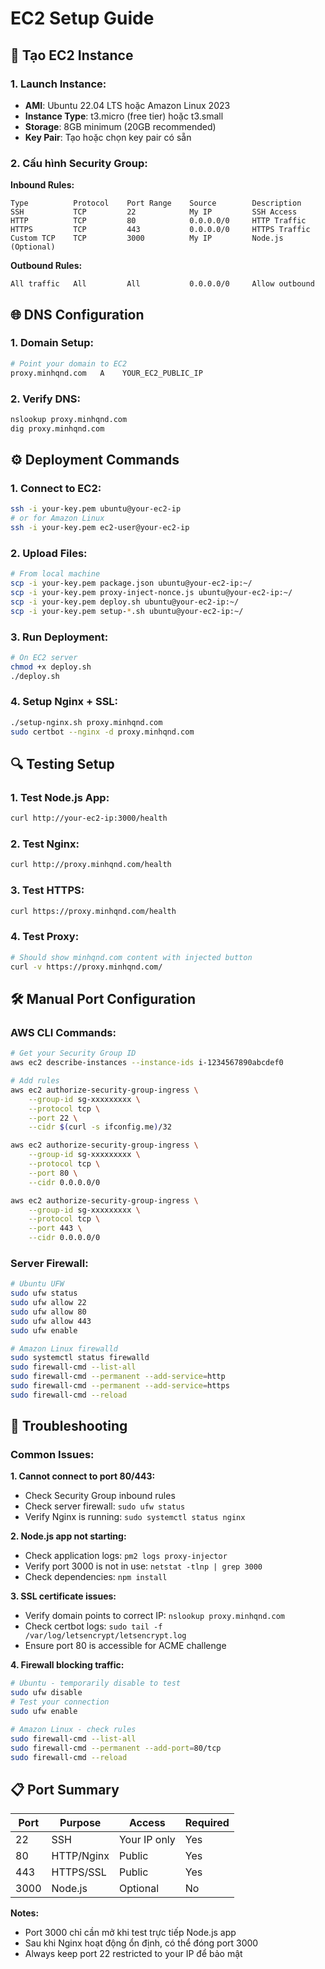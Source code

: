 # EC2 Setup Guide

## 🚀 **Tạo EC2 Instance**

### **1. Launch Instance:**
- **AMI**: Ubuntu 22.04 LTS hoặc Amazon Linux 2023
- **Instance Type**: t3.micro (free tier) hoặc t3.small
- **Storage**: 8GB minimum (20GB recommended)
- **Key Pair**: Tạo hoặc chọn key pair có sẵn

### **2. Cấu hình Security Group:**

**Inbound Rules:**
```
Type          Protocol    Port Range    Source        Description
SSH           TCP         22            My IP         SSH Access
HTTP          TCP         80            0.0.0.0/0     HTTP Traffic  
HTTPS         TCP         443           0.0.0.0/0     HTTPS Traffic
Custom TCP    TCP         3000          My IP         Node.js (Optional)
```

**Outbound Rules:**
```
All traffic   All         All           0.0.0.0/0     Allow outbound
```

## 🌐 **DNS Configuration**

### **1. Domain Setup:**
```bash
# Point your domain to EC2
proxy.minhqnd.com   A    YOUR_EC2_PUBLIC_IP
```

### **2. Verify DNS:**
```bash
nslookup proxy.minhqnd.com
dig proxy.minhqnd.com
```

## ⚙️ **Deployment Commands**

### **1. Connect to EC2:**
```bash
ssh -i your-key.pem ubuntu@your-ec2-ip
# or for Amazon Linux
ssh -i your-key.pem ec2-user@your-ec2-ip
```

### **2. Upload Files:**
```bash
# From local machine
scp -i your-key.pem package.json ubuntu@your-ec2-ip:~/
scp -i your-key.pem proxy-inject-nonce.js ubuntu@your-ec2-ip:~/
scp -i your-key.pem deploy.sh ubuntu@your-ec2-ip:~/
scp -i your-key.pem setup-*.sh ubuntu@your-ec2-ip:~/
```

### **3. Run Deployment:**
```bash
# On EC2 server
chmod +x deploy.sh
./deploy.sh
```

### **4. Setup Nginx + SSL:**
```bash
./setup-nginx.sh proxy.minhqnd.com
sudo certbot --nginx -d proxy.minhqnd.com
```

## 🔍 **Testing Setup**

### **1. Test Node.js App:**
```bash
curl http://your-ec2-ip:3000/health
```

### **2. Test Nginx:**
```bash
curl http://proxy.minhqnd.com/health
```

### **3. Test HTTPS:**
```bash
curl https://proxy.minhqnd.com/health
```

### **4. Test Proxy:**
```bash
# Should show minhqnd.com content with injected button
curl -v https://proxy.minhqnd.com/
```

## 🛠️ **Manual Port Configuration**

### **AWS CLI Commands:**
```bash
# Get your Security Group ID
aws ec2 describe-instances --instance-ids i-1234567890abcdef0

# Add rules
aws ec2 authorize-security-group-ingress \
    --group-id sg-xxxxxxxxx \
    --protocol tcp \
    --port 22 \
    --cidr $(curl -s ifconfig.me)/32

aws ec2 authorize-security-group-ingress \
    --group-id sg-xxxxxxxxx \
    --protocol tcp \
    --port 80 \
    --cidr 0.0.0.0/0

aws ec2 authorize-security-group-ingress \
    --group-id sg-xxxxxxxxx \
    --protocol tcp \
    --port 443 \
    --cidr 0.0.0.0/0
```

### **Server Firewall:**
```bash
# Ubuntu UFW
sudo ufw status
sudo ufw allow 22
sudo ufw allow 80  
sudo ufw allow 443
sudo ufw enable

# Amazon Linux firewalld
sudo systemctl status firewalld
sudo firewall-cmd --list-all
sudo firewall-cmd --permanent --add-service=http
sudo firewall-cmd --permanent --add-service=https
sudo firewall-cmd --reload
```

## 🚨 **Troubleshooting**

### **Common Issues:**

**1. Cannot connect to port 80/443:**
- Check Security Group inbound rules
- Check server firewall: `sudo ufw status`
- Verify Nginx is running: `sudo systemctl status nginx`

**2. Node.js app not starting:**
- Check application logs: `pm2 logs proxy-injector`
- Verify port 3000 is not in use: `netstat -tlnp | grep 3000`
- Check dependencies: `npm install`

**3. SSL certificate issues:**
- Verify domain points to correct IP: `nslookup proxy.minhqnd.com`
- Check certbot logs: `sudo tail -f /var/log/letsencrypt/letsencrypt.log`
- Ensure port 80 is accessible for ACME challenge

**4. Firewall blocking traffic:**
```bash
# Ubuntu - temporarily disable to test
sudo ufw disable
# Test your connection
sudo ufw enable

# Amazon Linux - check rules
sudo firewall-cmd --list-all
sudo firewall-cmd --permanent --add-port=80/tcp
sudo firewall-cmd --reload
```

## 📋 **Port Summary**

| Port | Purpose | Access | Required |
|------|---------|--------|----------|
| 22 | SSH | Your IP only | Yes |
| 80 | HTTP/Nginx | Public | Yes |
| 443 | HTTPS/SSL | Public | Yes |
| 3000 | Node.js | Optional | No |

**Notes:**
- Port 3000 chỉ cần mở khi test trực tiếp Node.js app
- Sau khi Nginx hoạt động ổn định, có thể đóng port 3000
- Always keep port 22 restricted to your IP để bảo mật